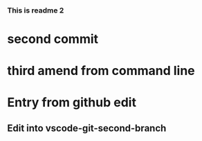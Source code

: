 ### This is readme 2
# second commit
# third amend from command line

# Entry from github edit

## Edit into vscode-git-second-branch